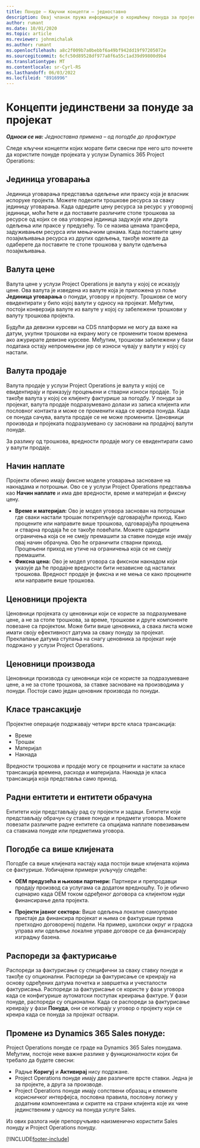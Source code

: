 ```yaml
---
title: Понуде – Кључни концепти – једноставно
description: Овај чланак пружа информације о коришћењу понуда за пројекат у операцијама пројекта.
author: rumant
ms.date: 10/01/2020
ms.topic: article
ms.reviewer: johnmichalak
ms.author: rumant
ms.openlocfilehash: a8c2f009b7a0bebbf6a49bf942dd19f97205072e
ms.sourcegitcommit: 6cfc50d89528df977a8f6a55c1ad39d99800d9b4
ms.translationtype: MT
ms.contentlocale: sr-Cyrl-RS
ms.lasthandoff: 06/03/2022
ms.locfileid: "8916996"
---
```

# <a name="concepts-unique-to-project-quotes"></a>Концепти јединствени за понуде за пројекат

_**Односи се на:** Једноставна примена – од погодбе до профактуре_


Следе кључни концепти којих морате бити свесни пре него што почнете да користите понуде пројеката у услузи Dynamics 365 Project Operations:

## <a name="contracting-unit"></a>Јединица уговарања

Јединица уговарања представља одељење или праксу која је власник испоруке пројекта. Можете подесити трошкове ресурса за сваку јединицу уговарања. Када одредите цену ресурса за ресурс у уговорној јединици, моћи ћете и да поставите различите стопе трошкова за ресурсе од којих се ова уговорна јединица задужује или друга одељења или праксе у предузећу. То се назива ценама трансфера, задуживањем ресурса или мењачким ценама. Када поставите цену позајмљивања ресурса из других одељења, такође можете да одаберете да поставите те стопе трошкова у валути одељења позајмљивања.

## <a name="cost-currency"></a>Валута цене

Валута цене у услузи Project Operations је валута у којој се исказују цене. Ова валута је изведена из валуте која је приложена уз поље **Јединица уговарања** о понуди, уговору и пројекту. Трошкови се могу евидентирати у било којој валути у односу на пројекат. Међутим, постоји конверзија валуте из валуте у којој су забележени трошкови у валуту трошкова пројекта.

Будући да девизни курсеви на CDS платформи не могу да важе на датум, укупни трошкови на екрану могу се променити током времена ако ажурирате девизне курсеве. Међутим, трошкови забележени у бази података остају непромењени јер се износи чувају у валути у којој су настали.

## <a name="sales-currency"></a>Валута продаје

Валута продаје у услузи Project Operations је валута у којој се евидентирају и приказују процењени и стварни износи продаје. То је такође валута у којој се клијенту фактурише за погодбу. У понуди за пројекат, валута продаје подразумевано долази из записа клијента или пословног контакта и може се променити када се креира понуда. Када се понуда сачува, валута продаје се не може променити. Ценовници производа и пројеката подразумевано су засновани на продајној валути понуде.

За разлику од трошкова, вредности продаје могу се евидентирати само у валути продаје.

## <a name="billing-method"></a>Начин наплате

Пројекти обично имају фиксне моделе уговарања засноване на накнадама и потрошњи. Ово се у услузи Project Operations представља као **Начин наплате** и има две вредности, време и материјал и фиксну цену.

- **Време и материјал:** Ово је модел уговора заснован на потрошњи где сваки настали трошак поткрепљује одговарајући приход. Како процените или направите више трошкова, одговарајућа процењена и стварна продаја ће се такође повећати. Можете одредити ограничења која се не смеју премашити за ставке понуде које имају овај начин обрачуна. Ово ће ограничити стварни приход. Процењени приход не утиче на ограничења која се не смеју премашити.
- **Фиксна цена:** Ово је модел уговора са фиксном накнадом који указује да ће продајне вредности бити независне од насталих трошкова. Вредност продаје је фиксна и не мења се како процените или направите више трошкова.

## <a name="project-price-lists"></a>Ценовници пројекта

Ценовници пројеката су ценовници који се користе за подразумеване цене, а не за стопе трошкова, за време, трошкове и друге компоненте повезане са пројектом. Може бити више ценовника, а свака листа може имати своју ефективност датума за сваку понуду за пројекат. Преклапање датума ступања на снагу ценовника за пројекат није подржано у услузи Project Operations.

## <a name="product-price-lists"></a>Ценовници производа

Ценовници производа су ценовници који се користе за подразумеване цене, а не за стопе трошкова, за ставке засноване на производима у понуди. Постоји само један ценовник производа по понуди.

## <a name="transaction-classes"></a>Класе трансакције

Пројектне операције подржавају четири врсте класа трансакција:

- Време
- Трошак
- Материјал
- Накнада

Вредности трошкова и продаје могу се проценити и настати за класе трансакција времена, расхода и материјала. Накнада је класа трансакција која представља само приход.

## <a name="work-entities-and-billing-entities"></a>Радни ентитети и ентитети обрачуна

Ентитети који представљају рад су пројекти и задаци. Ентитети који представљају обрачун су ставке понуде и предмети уговора. Можете повезати различите радне ентитете са опцијама наплате повезивањем са ставкама понуде или предметима уговора.

## <a name="multi-customer-deals"></a>Погодбе са више клијената

Погодбе са више клијената настају када постоји више клијената којима се фактурише. Уобичајени примери укључују следеће:

- **OEM предузећа и њихови партнери:** Партнери и препродавци продају производ са услугама са додатом вредношћу. То је обично сценарио када OEM током одређеног договора са клијентом нуди финансирање дела пројекта. 

- **Пројекти јавног сектора:** Више одељења локалне самоуправе пристаје да финансира пројекат и њима се фактурише према претходно договореној подели. На пример, школски округ и градска управа или одељење локалне управе договоре се да финансирају изградњу базена.

## <a name="invoice-schedules"></a>Распореди за фактурисање

Распореди за фактурисање су специфични за сваку ставку понуде и такође су опционални. Распореди за фактурисање се креирају на основу одређених датума почетка и завршетка и учесталости фактурисања. Распореди за фактурисање се користе у фази уговора када се конфигурише аутоматски поступак креирања фактуре. У фази понуде, распореди су опционални. Када се распореди за фактурисање креирају у фази **Понуда**, они се копирају у уговор о пројекту који се креира када се понуда за пројекат оствари.

## <a name="changes-from-dynamics-365-sales-quote"></a>Промене из Dynamics 365 Sales понуде:

Project Operations понуде се граде на Dynamics 365 Sales понудама. Међутим, постоје неке важне разлике у функционалности којих би требало да будете свесни:

- Радње **Коригуј** и **Активирај** нису подржане.
- Project Operations понуде имају две различите врсте ставки. Једна је за пројекте, а друга за производе.
- Project Operations понуде имају сопствени образац и елементе корисничког интерфејса, пословна правила, пословну логику у додатним компонентама и скрипте на страни клијента које их чине јединственим у односу на понуда услуге Sales.

Из ових разлога није препоручљиво наизменично користити Sales понуду и Project Operations понуду.


[!INCLUDE[footer-include](../../includes/footer-banner.md)]
